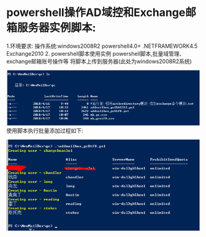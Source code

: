 # powershell操作AD域控和Exchange邮箱服务器实例脚本:
1.环境要求:
	操作系统:windows2008R2
	powershell4.0+
	.NETFRAMEWORK4.5
	Exchange2010
2.
powershell脚本使用实例
powershell脚本,批量域管理、exchange邮箱账号操作等
将脚本上传到服务器(此处为windows2008R2系统)

![image](https://github.com/lexsaints/powershell/blob/master/IMG/ps1.png)
使用脚本执行批量添加过程如下:

![image](https://github.com/lexsaints/powershell/blob/master/IMG/ps2.png)